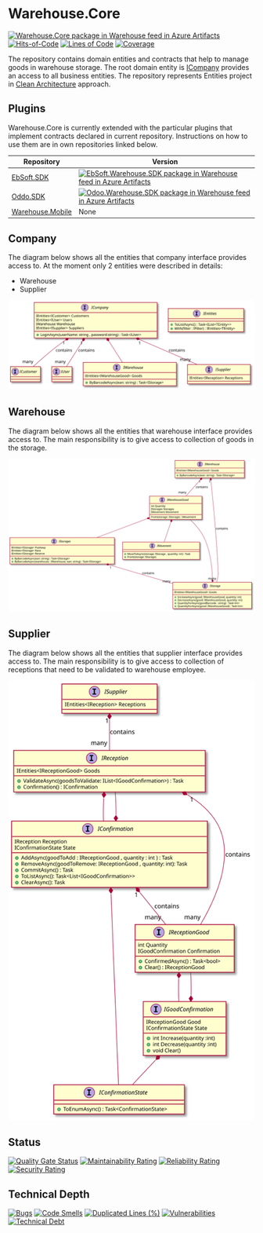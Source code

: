 # Warehouse.Core

[![Warehouse.Core package in Warehouse feed in Azure Artifacts](https://souleymen.feeds.visualstudio.com/5e7ba3a8-de58-4498-aed2-a23e91696074/_apis/public/Packaging/Feeds/6754a99f-fc1f-4540-be65-d313fae61071/Packages/2b86139a-c6c0-4de8-890c-5f8541a7d552/Badge)](https://souleymen.visualstudio.com/Warehouse/_packaging?_a=package&feed=6754a99f-fc1f-4540-be65-d313fae61071&package=2b86139a-c6c0-4de8-890c-5f8541a7d552&preferRelease=true)
[![Hits-of-Code](https://hitsofcode.com/github/souly84/Warehouse.Core?branch=main)](https://hitsofcode.com/github/souly84/Warehouse.Core?branch=main/view)
[![Lines of Code](https://sonarcloud.io/api/project_badges/measure?project=souly84_InventoryOperations&metric=ncloc)](https://sonarcloud.io/dashboard?id=souly84_InventoryOperations)
[![Coverage](https://sonarcloud.io/api/project_badges/measure?project=souly84_InventoryOperations&metric=coverage)](https://sonarcloud.io/dashboard?id=souly84_InventoryOperations)

The repository contains domain entities and contracts that help to manage goods in warehouse storage. The root domain entity is [ICompany](https://github.com/souly84/Warehouse.Core/blob/main/src/(Company)/ICompany.cs) provides an access to all business entities. The repository represents Entities project in [Clean Architecture](https://blog.cleancoder.com/uncle-bob/2012/08/13/the-clean-architecture.html) approach.

## Plugins

Warehouse.Core is currently extended with the particular plugins that implement contracts declared in current repository. Instructions on how to use them are in own repositories linked below.

| Repository | Version |
| ------ | ------ |
| [EbSoft.SDK](https://github.com/souly84/EbSoft.Warehouse.SDK) | [![EbSoft.Warehouse.SDK package in Warehouse feed in Azure Artifacts](https://souleymen.feeds.visualstudio.com/5e7ba3a8-de58-4498-aed2-a23e91696074/_apis/public/Packaging/Feeds/6754a99f-fc1f-4540-be65-d313fae61071/Packages/3e29a369-faf2-402c-b043-6f2deb71a29f/Badge)](https://souleymen.visualstudio.com/Warehouse/_packaging?_a=package&feed=6754a99f-fc1f-4540-be65-d313fae61071&package=3e29a369-faf2-402c-b043-6f2deb71a29f&preferRelease=true) |
| [Oddo.SDK](https://github.com/souly84/Odoo.Warehouse.SDK) | [![Odoo.Warehouse.SDK package in Warehouse feed in Azure Artifacts](https://souleymen.feeds.visualstudio.com/5e7ba3a8-de58-4498-aed2-a23e91696074/_apis/public/Packaging/Feeds/6754a99f-fc1f-4540-be65-d313fae61071/Packages/c19438d5-fdc4-45b8-9c95-c60edf85c208/Badge)](https://souleymen.visualstudio.com/Warehouse/_packaging?_a=package&feed=6754a99f-fc1f-4540-be65-d313fae61071&package=c19438d5-fdc4-45b8-9c95-c60edf85c208&preferRelease=true) |
| [Warehouse.Mobile](https://github.com/souly84/Warehouse.Mobile) | None

## Company

The diagram below shows all the entities that company interface provides access to. At the moment only 2 entities were described in details:
- Warehouse
- Supplier

![Company UML diagram](/docs/Company.uml.svg?raw=true "Classes dependencies diagram")

## Warehouse

The diagram below shows all the entities that warehouse interface provides access to. The main responsibility is to give access to collection of goods in the storage.

![Warehouse UML diagram](/docs/warehouse.uml.svg?raw=true "Classes dependencies diagram")

## Supplier

The diagram below shows all the entities that supplier interface provides access to. The main responsibility is to give access to collection of receptions that need to be validated to warehouse employee.

![Supplier UML diagram](/docs/Supplier.uml.svg?raw=true "Classes dependencies diagram")

## Status

[![Quality Gate Status](https://sonarcloud.io/api/project_badges/measure?project=souly84_InventoryOperations&metric=alert_status)](https://sonarcloud.io/dashboard?id=souly84_InventoryOperations)
[![Maintainability Rating](https://sonarcloud.io/api/project_badges/measure?project=souly84_InventoryOperations&metric=sqale_rating)](https://sonarcloud.io/dashboard?id=souly84_InventoryOperations)
[![Reliability Rating](https://sonarcloud.io/api/project_badges/measure?project=souly84_InventoryOperations&metric=reliability_rating)](https://sonarcloud.io/dashboard?id=souly84_InventoryOperations)
[![Security Rating](https://sonarcloud.io/api/project_badges/measure?project=souly84_InventoryOperations&metric=security_rating)](https://sonarcloud.io/dashboard?id=souly84_InventoryOperations)

## Technical Depth

[![Bugs](https://sonarcloud.io/api/project_badges/measure?project=souly84_InventoryOperations&metric=bugs)](https://sonarcloud.io/dashboard?id=souly84_InventoryOperations)
[![Code Smells](https://sonarcloud.io/api/project_badges/measure?project=souly84_InventoryOperations&metric=code_smells)](https://sonarcloud.io/dashboard?id=souly84_InventoryOperations)
[![Duplicated Lines (%)](https://sonarcloud.io/api/project_badges/measure?project=souly84_InventoryOperations&metric=duplicated_lines_density)](https://sonarcloud.io/dashboard?id=souly84_InventoryOperations)
[![Vulnerabilities](https://sonarcloud.io/api/project_badges/measure?project=souly84_InventoryOperations&metric=vulnerabilities)](https://sonarcloud.io/dashboard?id=souly84_InventoryOperations)
[![Technical Debt](https://sonarcloud.io/api/project_badges/measure?project=souly84_InventoryOperations&metric=sqale_index)](https://sonarcloud.io/dashboard?id=souly84_InventoryOperations)
